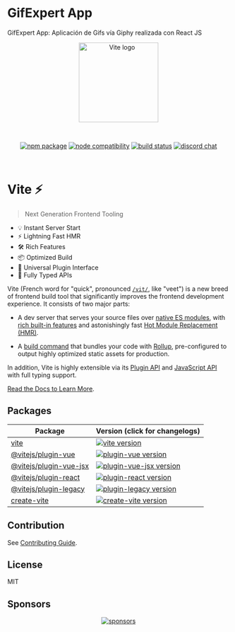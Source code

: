 # GifExpert App
GifExpert App: Aplicación de Gifs vía Giphy realizada con React JS
<p align="center">
  <a href="https://vitejs.dev" target="_blank" rel="noopener noreferrer">
    <img width="180" src="https://vitejs.dev/logo.svg" alt="Vite logo">
  </a>
</p>
<br/>
<p align="center">
  <a href="https://npmjs.com/package/vite"><img src="https://img.shields.io/npm/v/vite.svg" alt="npm package"></a>
  <a href="https://nodejs.org/en/about/releases/"><img src="https://img.shields.io/node/v/vite.svg" alt="node compatibility"></a>
  <a href="https://github.com/vitejs/vite/actions/workflows/ci.yml"><img src="https://github.com/vitejs/vite/actions/workflows/ci.yml/badge.svg?branch=main" alt="build status"></a>
  <a href="https://chat.vitejs.dev"><img src="https://img.shields.io/badge/chat-discord-blue?style=flat&logo=discord" alt="discord chat"></a>
</p>
<br/>

# Vite ⚡

> Next Generation Frontend Tooling

- 💡 Instant Server Start
- ⚡️ Lightning Fast HMR
- 🛠️ Rich Features
- 📦 Optimized Build
- 🔩 Universal Plugin Interface
- 🔑 Fully Typed APIs

Vite (French word for "quick", pronounced [`/vit/`](https://cdn.jsdelivr.net/gh/vitejs/vite@main/docs/public/vite.mp3), like "veet") is a new breed of frontend build tool that significantly improves the frontend development experience. It consists of two major parts:

- A dev server that serves your source files over [native ES modules](https://developer.mozilla.org/en-US/docs/Web/JavaScript/Guide/Modules), with [rich built-in features](https://vitejs.dev/guide/features.html) and astonishingly fast [Hot Module Replacement (HMR)](https://vitejs.dev/guide/features.html#hot-module-replacement).

- A [build command](https://vitejs.dev/guide/build.html) that bundles your code with [Rollup](https://rollupjs.org), pre-configured to output highly optimized static assets for production.

In addition, Vite is highly extensible via its [Plugin API](https://vitejs.dev/guide/api-plugin.html) and [JavaScript API](https://vitejs.dev/guide/api-javascript.html) with full typing support.

[Read the Docs to Learn More](https://vitejs.dev).

## Packages

| Package                                           | Version (click for changelogs)                                                                                                       |
| ------------------------------------------------- | :----------------------------------------------------------------------------------------------------------------------------------- |
| [vite](packages/vite)                             | [![vite version](https://img.shields.io/npm/v/vite.svg?label=%20)](packages/vite/CHANGELOG.md)                                       |
| [@vitejs/plugin-vue](packages/plugin-vue)         | [![plugin-vue version](https://img.shields.io/npm/v/@vitejs/plugin-vue.svg?label=%20)](packages/plugin-vue/CHANGELOG.md)             |
| [@vitejs/plugin-vue-jsx](packages/plugin-vue-jsx) | [![plugin-vue-jsx version](https://img.shields.io/npm/v/@vitejs/plugin-vue-jsx.svg?label=%20)](packages/plugin-vue-jsx/CHANGELOG.md) |
| [@vitejs/plugin-react](packages/plugin-react)     | [![plugin-react version](https://img.shields.io/npm/v/@vitejs/plugin-react.svg?label=%20)](packages/plugin-react/CHANGELOG.md)       |
| [@vitejs/plugin-legacy](packages/plugin-legacy)   | [![plugin-legacy version](https://img.shields.io/npm/v/@vitejs/plugin-legacy.svg?label=%20)](packages/plugin-legacy/CHANGELOG.md)    |
| [create-vite](packages/create-vite)               | [![create-vite version](https://img.shields.io/npm/v/create-vite.svg?label=%20)](packages/create-vite/CHANGELOG.md)                  |

## Contribution

See [Contributing Guide](https://github.com/vitejs/vite/blob/main/CONTRIBUTING.md).

## License

MIT

## Sponsors

<p align="center">
  <a target="_blank" href="https://github.com/sponsors/yyx990803">
    <img alt="sponsors" src="https://sponsors.vuejs.org/vite.svg">
  </a>
</p>
